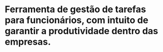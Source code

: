 # Ferramenta de gestão de tarefas para funcionários, com intuito de garantir a produtividade dentro das empresas.

